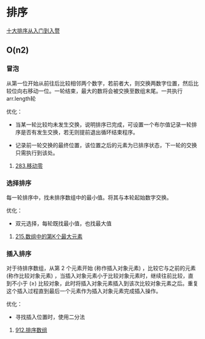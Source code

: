 # 排序
[十大排序从入门到入赘](https://leetcode.cn/circle/discuss/eBo9UB/)

## O(n2)

### 冒泡

从第一位开始从前往后比较相邻两个数字，若前者大，则交换两数字位置，然后比较位向右移动一位。一轮结束，最大的数将会被交换至数组末尾。一共执行arr.length轮

优化：

- 当某一轮比较均未发生交换，说明排序已完成，可设置一个布尔值记录一轮排序是否有发生交换，若无则提前退出循环结束程序。

- 记录前一轮交换的最终位置，该位置之后的元素为已排序状态，下一轮的交换只需执行到该处。

1. [283.移动零](https://leetcode-cn.com/problems/move-zeroes)

### 选择排序

每一轮排序中，找未排序数组中的最小值。将其与本轮起始数字交换。

优化：

- 双元选择，每轮既找最小值，也找最大值

1. [215.数组中的第K个最大元素](https://leetcode-cn.com/problems/kth-largest-element-in-an-array)

### 插入排序

对于待排序数组，从第 2 个元素开始 (称作插入对象元素) ，比较它与之前的元素 (称作比较对象元素) ，当插入对象元素小于比较对象元素时，继续往前比较，直到不小于 (≥) 比较对象，此时将插入对象元素插入到该次比较对象元素之后。重复这个插入过程直到最后一个元素作为插入对象元素完成插入操作。

优化：

- 寻找插入位置时，使用二分法

1. [912.排序数组](https://leetcode-cn.com/problems/sort-an-array)